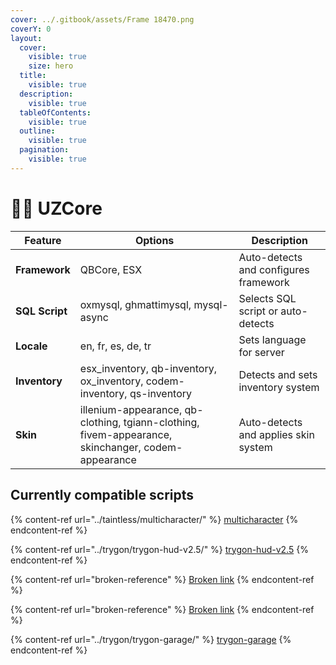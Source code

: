 ```yaml
---
cover: ../.gitbook/assets/Frame 18470.png
coverY: 0
layout:
  cover:
    visible: true
    size: hero
  title:
    visible: true
  description:
    visible: true
  tableOfContents:
    visible: true
  outline:
    visible: true
  pagination:
    visible: true
---
```


# 🧙‍♂️ UZCore

| Feature        | Options                                                                                            | Description                           |
| -------------- | -------------------------------------------------------------------------------------------------- | ------------------------------------- |
| **Framework**  | QBCore, ESX                                                                                        | Auto-detects and configures framework |
| **SQL Script** | oxmysql, ghmattimysql, mysql-async                                                                 | Selects SQL script or auto-detects    |
| **Locale**     | en, fr, es, de, tr                                                                                 | Sets language for server              |
| **Inventory**  | esx\_inventory, qb-inventory, ox\_inventory, codem-inventory, qs-inventory                         | Detects and sets inventory system     |
| **Skin**       | illenium-appearance, qb-clothing, tgiann-clothing, fivem-appearance, skinchanger, codem-appearance | Auto-detects and applies skin system  |

## Currently compatible scripts

{% content-ref url="../taintless/multicharacter/" %}
[multicharacter](../taintless/multicharacter/)
{% endcontent-ref %}

{% content-ref url="../trygon/trygon-hud-v2.5/" %}
[trygon-hud-v2.5](../trygon/trygon-hud-v2.5/)
{% endcontent-ref %}

{% content-ref url="broken-reference" %}
[Broken link](broken-reference)
{% endcontent-ref %}

{% content-ref url="broken-reference" %}
[Broken link](broken-reference)
{% endcontent-ref %}

{% content-ref url="../trygon/trygon-garage/" %}
[trygon-garage](../trygon/trygon-garage/)
{% endcontent-ref %}
